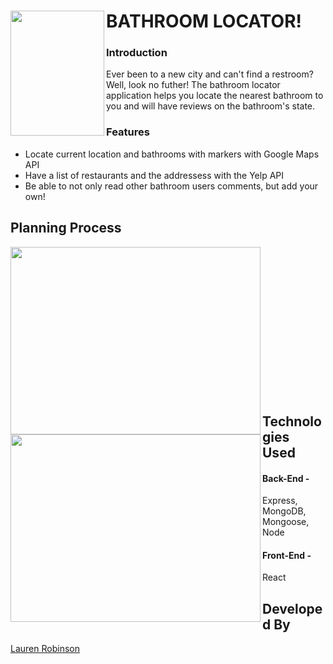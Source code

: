 # BATHROOM LOCATOR! <img align="left" width="150" height="200" src="http://instagshop.info/wp-content/uploads/2018/12/bathroom-icon-bathroom-icon-bathroom-icon-bathroom-icon-symbol-nu-print-this-out-put-bathroom-icon-bathroom-icon-bathroom-man-icon-vector.jpg">

### Introduction
Ever been to a new city and can't find a restroom? Well, look no futher! The bathroom locator application helps you locate the nearest bathroom to you and will have reviews on the bathroom's state.</br>

### Features
- Locate current location and bathrooms with markers with Google Maps API
- Have a list of restaurants and the addressess with the Yelp API
- Be able to not only read other bathroom users comments, but add your own!

## Planning Process


<img align="left" width="400" height="300" src="https://user-images.githubusercontent.com/54283215/69175389-87649e80-0ab8-11ea-8775-8282e9f66047.png">
<img align="left" width="400" height="300" src="https://user-images.githubusercontent.com/54283215/69175379-83d11780-0ab8-11ea-8daa-14f70c631c2e.png"><br />
<br />
<br />
<br />
<br />
<br />
<br />
<br />
<br />
<br />
<br />
<br />
<br />
<br />




## Technologies Used 
#### Back-End -
Express, MongoDB, Mongoose, Node
#### Front-End -
React


## Developed By
[Lauren Robinson](https://github.com/l-dev)</br>

